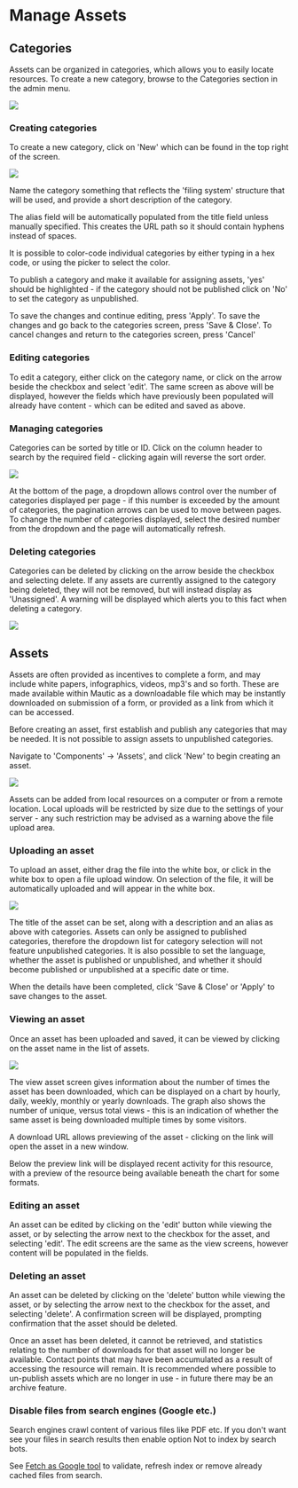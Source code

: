 # Manage Assets
## Categories
Assets can be organized in categories, which allows you to easily locate resources.  To create a new category, browse to the Categories section in the admin menu.

![](/assets/media/settings-categories.jpg)

### Creating categories

To create a new category, click on 'New' which can be found in the top right of the screen.

![](/assets/media/add-new-category.jpg)

Name the category something that reflects the 'filing system' structure that will be used, and provide a short description of the category.

The alias field will be automatically populated from the title field unless manually specified.  This creates the URL path so it should contain hyphens instead of spaces.

It is possible to color-code individual categories by either typing in a hex code, or using the picker to select the color.

To publish a category and make it available for assigning assets, 'yes' should be highlighted - if the category should not be published click on 'No' to set the category as unpublished.

To save the changes and continue editing, press 'Apply'.  To save the changes and go back to the categories screen, press 'Save & Close'.  To cancel changes and return to the categories screen, press 'Cancel'

### Editing categories

To edit a category, either click on the category name, or click on the arrow beside the checkbox and select 'edit'.  The same screen as above will be displayed, however the fields which have previously been populated will already have content - which can be edited and saved as above.

### Managing categories

Categories can be sorted by title or ID.  Click on the column header to search by the required field - clicking again will reverse the sort order.

![](/assets/media/sorting-categories.jpg)

At the bottom of the page, a dropdown allows control over the number of categories displayed per page - if this number is exceeded by the amount of categories, the pagination arrows can be used to move between pages.  To change the number of categories displayed, select the desired number from the dropdown and the page will automatically refresh.

### Deleting categories

Categories can be deleted by clicking on the arrow beside the checkbox and selecting delete.  If any assets are currently assigned to the category being deleted, they will not be removed, but will instead display as 'Unassigned'.  A warning will be displayed which alerts you to this fact when deleting a category.

![](/assets/media/delete-categories.jpg)

## Assets

Assets are often provided as incentives to complete a form, and may include white papers, infographics, videos, mp3's and so forth.  These are made available within Mautic as a downloadable file which may be instantly downloaded on submission of a form, or provided as a link from which it can be accessed.

Before creating an asset, first establish and publish any categories that may be needed.  It is not possible to assign assets to unpublished categories.

Navigate to 'Components' -> 'Assets', and click 'New' to begin creating an asset.

![](/assets/media/new-asset.jpg)

Assets can be added from local resources on a computer or from a remote location.  Local uploads will be restricted by size due to the settings of your server - any such restriction may be advised as a warning above the file upload area.

### Uploading an asset

To upload an asset, either drag the file into the white box, or click in the white box to open a file upload window.  On selection of the file, it will be automatically uploaded and will appear in the white box.  

![](/assets/media/assign-asset-to-category.jpg)

The title of the asset can be set, along with a description and an alias as above with categories.  Assets can only be assigned to published categories, therefore the dropdown list for category selection will not feature unpublished categories.  It is also possible to set the language, whether the asset is published or unpublished, and whether it should become published or unpublished at a specific date or time.

When the details have been completed, click 'Save & Close' or 'Apply' to save changes to the asset.

### Viewing an asset

Once an asset has been uploaded and saved, it can be viewed by clicking on the asset name in the list of assets.

![](/assets/media/asset-stats.jpg)

The view asset screen gives information about the number of times the asset has been downloaded, which can be displayed on a chart by hourly, daily, weekly, monthly or yearly downloads.  The graph also shows the number of unique, versus total views - this is an indication of whether the same asset is being downloaded multiple times by some visitors.

A download URL allows previewing of the asset - clicking on the link will open the asset in a new window.

Below the preview link will be displayed recent activity for this resource, with a preview of the resource being available beneath the chart for some formats.

### Editing an asset

An asset can be edited by clicking on the 'edit' button while viewing the asset, or by selecting the arrow next to the checkbox for the asset, and selecting 'edit'.  The edit screens are the same as the view screens, however content will be populated in the fields.

### Deleting an asset

An asset can be deleted by clicking on the 'delete' button while viewing the asset, or by selecting the arrow next to the checkbox for the asset, and selecting 'delete'.  A confirmation screen will be displayed, prompting confirmation that the asset should be deleted.

Once an asset has been deleted, it cannot be retrieved, and statistics relating to the number of downloads for that asset will no longer be available.  Contact points that may have been accumulated as a result of accessing the resource will remain. It is recommended where possible to un-publish assets which are no longer in use - in future there may be an archive feature.

### Disable files from search engines (Google etc.)

Search engines crawl content of various files like PDF etc. If you don't want see your files in search results then enable option Not to index by search bots. 

See  [Fetch as Google tool](https://support.google.com/webmasters/answer/6066468?hl=en) to validate, refresh index or remove already cached files from search.